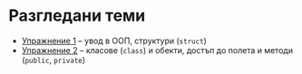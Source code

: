 Разгледани теми
===============

* [Упражнение 1](01) – увод в ООП, структури (`struct`)
* [Упражнение 2](02) – класове (`class`) и обекти, достъп до полета и методи
(`public`, `private`)
